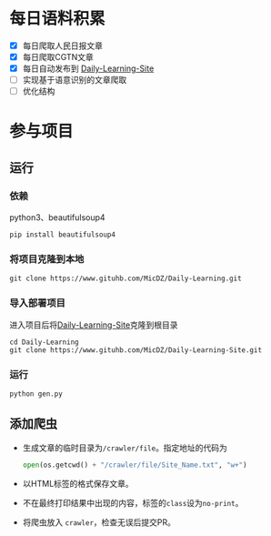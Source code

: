 # 每日语料积累

- [X] 每日爬取人民日报文章
- [X] 每日爬取CGTN文章
- [X] 每日自动发布到 [Daily-Learning-Site](https://www.github.com/MicDZ/Daily-Learning-Site)
- [ ] 实现基于语意识别的文章爬取
- [ ] 优化结构

# 参与项目
## 运行
### 依赖

python3、beautifulsoup4

```
pip install beautifulsoup4 
```

### 将项目克隆到本地

```
git clone https://www.gituhb.com/MicDZ/Daily-Learning.git
```

### 导入部署项目

进入项目后将[Daily-Learning-Site](https://www.github.com/MicDZ/Daily-Learning-Site)克隆到根目录

```
cd Daily-Learning
git clone https://www.gituhb.com/MicDZ/Daily-Learning-Site.git
```

### 运行

```
python gen.py
```
## 添加爬虫

* 生成文章的临时目录为`/crawler/file`。指定地址的代码为
  ```py
  open(os.getcwd() + "/crawler/file/Site_Name.txt", "w+")
  ```

* 以HTML标签的格式保存文章。
* 不在最终打印结果中出现的内容，标签的`class`设为`no-print`。
* 将爬虫放入 `crawler`，检查无误后提交PR。

